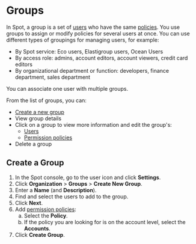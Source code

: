 # Groups

In Spot, a group is a set of [users](administration/users-a/) who have the same [policies](administration/policies/). You use groups to assign or modify policies for several users at once. You can use different types of groupings for managing users, for example:

- By Spot service: Eco users, Elastigroup users, Ocean Users
- By access role: admins, account editors, account viewers, credit card editors
- By organizational department or function: developers, finance department, sales department

You can associate one user with multiple groups.

From the list of groups, you can:
* [Create a new group](administration/groups/?id=create-a-group)
* View group details
* Click on a group to view more information and edit the group's:
  * [Users](administration/users-a/)
  * [Permission policies](administration/policies/)
* Delete a group

## Create a Group

1. In the Spot console, go to the user icon and click **Settings**.
2. Click **Organization** > **Groups** > **Create New Group**.
3. Enter a **Name** (and **Description**).
4. Find and select the users to add to the group.
5. Click **Next**.
6. Add [permission policies](administration/policies/):
      <ol style="list-style-type: lower-alpha;">
        <li>Select the <b>Policy</b>.</li>
        <li>If the policy you are looking for is on the account level, select the <b>Accounts</b>.</li>
    </ol>
7. Click **Create Group**.
